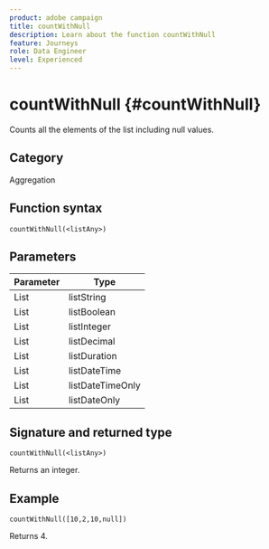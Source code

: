 ```yaml
---
product: adobe campaign
title: countWithNull
description: Learn about the function countWithNull
feature: Journeys
role: Data Engineer
level: Experienced
---
```

# countWithNull {#countWithNull}

Counts all the elements of the list including null values.

## Category

Aggregation

## Function syntax

`countWithNull(<listAny>)`

## Parameters

| Parameter | Type             |
|-----------|------------------|
| List      | listString       |
| List      | listBoolean      |
| List      | listInteger      |
| List      | listDecimal      |
| List      | listDuration     |
| List      | listDateTime     |
| List      | listDateTimeOnly |
| List      | listDateOnly     |

## Signature and returned type

`countWithNull(<listAny>)`

Returns an integer.

## Example

`countWithNull([10,2,10,null])`

Returns 4.
